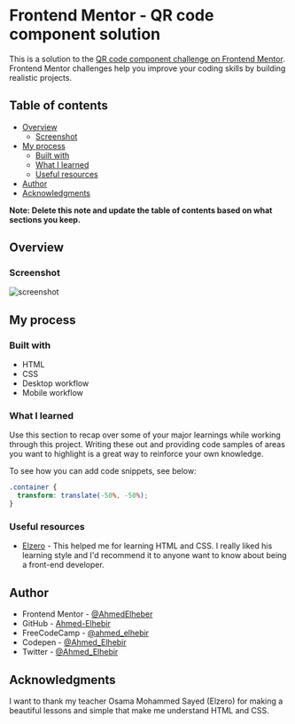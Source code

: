 # Frontend Mentor - QR code component solution

This is a solution to the [QR code component challenge on Frontend Mentor](https://www.frontendmentor.io/challenges/qr-code-component-iux_sIO_H).
Frontend Mentor challenges help you improve your coding skills by building realistic projects. 

## Table of contents

- [Overview](#overview)
  - [Screenshot](#screenshot)
- [My process](#my-process)
  - [Built with](#built-with)
  - [What I learned](#what-i-learned)
  - [Useful resources](#useful-resources)
- [Author](#author)
- [Acknowledgments](#acknowledgments)

**Note: Delete this note and update the table of contents based on what sections you keep.**

## Overview

### Screenshot

![screenshot](QR-code-component-challenge/screenshot.jpg)


## My process

### Built with

- HTML
- CSS
- Desktop workflow
- Mobile workflow


### What I learned

Use this section to recap over some of your major learnings while working through this project.
Writing these out and providing code samples of areas you want to highlight is a great way to reinforce your own knowledge.

To see how you can add code snippets, see below:


```css
.container {
  transform: translate(-50%, -50%);
}
```

### Useful resources

- [Elzero](https://www.youtube.com/c/ElzeroInfo) - This helped me for learning HTML and CSS.
I really liked his learning style and I'd recommend it to anyone want to know about being a front-end developer.

## Author

- Frontend Mentor - [@AhmedElheber](https://www.frontendmentor.io/profile/AhmedElheber)
- GitHub - [Ahmed-Elhebir](https://github.com/Ahmed-Elhebir)
- FreeCodeCamp - [@ahmed_elhebir](https://www.freecodecamp.org/Ahmed_Elhebir)
- Codepen - [@Ahmed_Elhebir](https://codepen.io/Ahmed_Elhebir)
- Twitter - [@Ahmed_Elhebir](https://twitter.com/Ahmed_Elhebir)

## Acknowledgments

I want to thank my teacher Osama Mohammed Sayed (Elzero) for making a beautiful lessons and simple that make me understand HTML and CSS.
